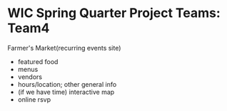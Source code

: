 # WIC Spring Quarter Project Teams: Team4

Farmer's Market(recurring events site)
- featured food
- menus
- vendors
- hours/location; other general info
- (if we have time) interactive map
- online rsvp

